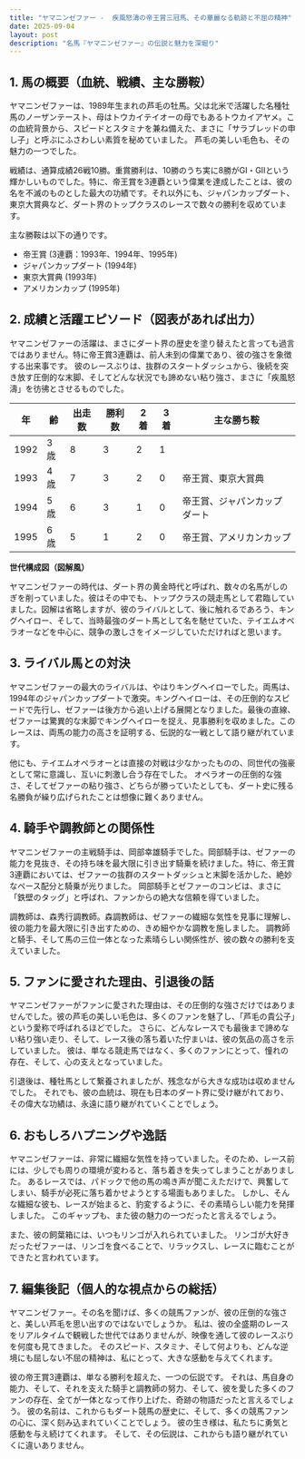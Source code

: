 ```yaml
---
title: "ヤマニンゼファー -  疾風怒濤の帝王賞三冠馬、その華麗なる軌跡と不屈の精神"
date: 2025-09-04
layout: post
description: "名馬『ヤマニンゼファー』の伝説と魅力を深堀り"
---
```


## 1. 馬の概要（血統、戦績、主な勝鞍）

ヤマニンゼファーは、1989年生まれの芦毛の牡馬。父は北米で活躍した名種牡馬のノーザンテースト、母はトウカイテイオーの母でもあるトウカイアヤメ。この血統背景から、スピードとスタミナを兼ね備えた、まさに「サラブレッドの申し子」と呼ぶにふさわしい素質を秘めていました。  芦毛の美しい毛色も、その魅力の一つでした。

戦績は、通算成績26戦10勝。重賞勝利は、10勝のうち実に8勝がGⅠ・GⅡという輝かしいものでした。特に、帝王賞を3連覇という偉業を達成したことは、彼の名を不滅のものとした最大の功績です。それ以外にも、ジャパンカップダート、東京大賞典など、ダート界のトップクラスのレースで数々の勝利を収めています。

主な勝鞍は以下の通りです。

* 帝王賞 (3連覇：1993年、1994年、1995年)
* ジャパンカップダート (1994年)
* 東京大賞典 (1993年)
* アメリカンカップ (1995年)


## 2. 成績と活躍エピソード（図表があれば出力）

ヤマニンゼファーの活躍は、まさにダート界の歴史を塗り替えたと言っても過言ではありません。特に帝王賞3連覇は、前人未到の偉業であり、彼の強さを象徴する出来事です。  彼のレースぶりは、抜群のスタートダッシュから、後続を突き放す圧倒的な末脚、そしてどんな状況でも諦めない粘り強さ、まさに「疾風怒濤」を彷彿とさせるものでした。

| 年 | 齢 | 出走数 | 勝利数 | 2着 | 3着 | 主な勝ち鞍 |
|---|---|---|---|---|---|---|
| 1992 | 3歳 | 8 | 3 | 2 | 1 |  |
| 1993 | 4歳 | 7 | 3 | 2 | 0 | 帝王賞、東京大賞典 |
| 1994 | 5歳 | 6 | 3 | 1 | 0 | 帝王賞、ジャパンカップダート |
| 1995 | 6歳 | 5 | 1 | 2 | 0 | 帝王賞、アメリカンカップ |


**世代構成図（図解風）**

ヤマニンゼファーの時代は、ダート界の黄金時代と呼ばれ、数々の名馬がしのぎを削っていました。彼はその中でも、トップクラスの競走馬として君臨していました。図解は省略しますが、彼のライバルとして、後に触れるであろう、キングヘイロー、そして、当時最強のダート馬として名を馳せていた、テイエムオペラオーなどを中心に、競争の激しさをイメージしていただければと思います。


## 3. ライバル馬との対決

ヤマニンゼファーの最大のライバルは、やはりキングヘイローでした。両馬は、1994年のジャパンカップダートで激突。キングヘイローは、その圧倒的なスピードで先行し、ゼファーは後方から追い上げる展開となりました。最後の直線、ゼファーは驚異的な末脚でキングヘイローを捉え、見事勝利を収めました。このレースは、両馬の能力の高さを証明する、伝説的な一戦として語り継がれています。

他にも、テイエムオペラオーとは直接の対戦は少なかったものの、同世代の強豪として常に意識し、互いに刺激し合う存在でした。  オペラオーの圧倒的な強さ、そしてゼファーの粘り強さ、どちらが勝っていたとしても、ダート史に残る名勝負が繰り広げられたことは想像に難くありません。


## 4. 騎手や調教師との関係性

ヤマニンゼファーの主戦騎手は、岡部幸雄騎手でした。岡部騎手は、ゼファーの能力を見抜き、その持ち味を最大限に引き出す騎乗を続けました。特に、帝王賞3連覇においては、ゼファーの抜群のスタートダッシュと末脚を活かした、絶妙なペース配分と騎乗が光りました。  岡部騎手とゼファーのコンビは、まさに「鉄壁のタッグ」と呼ばれ、ファンからの絶大な信頼を得ていました。

調教師は、森秀行調教師。森調教師は、ゼファーの繊細な気性を見事に理解し、彼の能力を最大限に引き出すための、きめ細やかな調教を施しました。  調教師と騎手、そして馬の三位一体となった素晴らしい関係性が、彼の数々の勝利を支えていました。


## 5. ファンに愛された理由、引退後の話

ヤマニンゼファーがファンに愛された理由は、その圧倒的な強さだけではありませんでした。彼の芦毛の美しい毛色は、多くのファンを魅了し、「芦毛の貴公子」という愛称で呼ばれるほどでした。  さらに、どんなレースでも最後まで諦めない粘り強い走り、そして、レース後の落ち着いた佇まいは、彼の気品の高さを示していました。  彼は、単なる競走馬ではなく、多くのファンにとって、憧れの存在、そして、心の支えとなっていました。

引退後は、種牡馬として繋養されましたが、残念ながら大きな成功は収めませんでした。  それでも、彼の血統は、現在も日本のダート界に受け継がれており、その偉大な功績は、永遠に語り継がれていくことでしょう。


## 6. おもしろハプニングや逸話

ヤマニンゼファーは、非常に繊細な気性を持っていました。そのため、レース前には、少しでも周りの環境が変わると、落ち着きを失ってしまうことがありました。  あるレースでは、パドックで他の馬の鳴き声が聞こえただけで、興奮してしまい、騎手が必死に落ち着かせようとする場面もありました。  しかし、そんな繊細な彼も、レースが始まると、豹変するように、その素晴らしい能力を発揮しました。  このギャップも、また彼の魅力の一つだったと言えるでしょう。

また、彼の飼葉箱には、いつもリンゴが入れられていました。  リンゴが大好きだったゼファーは、リンゴを食べることで、リラックスし、レースに臨むことができたと言われています。


## 7. 編集後記（個人的な視点からの総括）

ヤマニンゼファー。その名を聞けば、多くの競馬ファンが、彼の圧倒的な強さと、美しい芦毛を思い出すのではないでしょうか。  私は、彼の全盛期のレースをリアルタイムで観戦した世代ではありませんが、映像を通して彼のレースぶりを何度も見てきました。  そのスピード、スタミナ、そして何よりも、どんな逆境にも屈しない不屈の精神は、私にとって、大きな感動を与えてくれます。

彼の帝王賞3連覇は、単なる勝利を超えた、一つの伝説です。  それは、馬自身の能力、そして、それを支えた騎手と調教師の努力、そして、彼を愛した多くのファンの存在、全てが一体となって作り上げた、奇跡の物語だったと言えるでしょう。  彼の名前は、これからもダート競馬の歴史に、そして、多くの競馬ファンの心に、深く刻み込まれていくことでしょう。  彼の生き様は、私たちに勇気と感動を与え続けてくれます。  そして、その伝説は、これからも語り継がれていくに違いありません。
